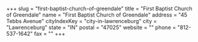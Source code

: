 +++
slug = "first-baptist-church-of-greendale"
title = "First Baptist Church of Greendale"
name = "First Baptist Church of Greendale"
address = "45 Tebbs Avenue"
cityIndexKey = "city-in-lawrenceburg"
city = "Lawrenceburg"
state = "IN"
postal = "47025"
website = ""
phone = "812-537-1642"
fax = ""
+++
